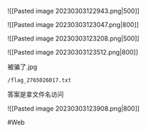 ![[Pasted image 20230303122943.png|500]]

![[Pasted image 20230303123047.png|800]]

![[Pasted image 20230303123208.png|500]]

![[Pasted image 20230303123512.png|800]]

被骗了.jpg

```
/flag_2765026017.txt
```

答案是拿文件名访问

![[Pasted image 20230303123908.png|800]]

#Web